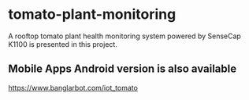# tomato-plant-monitoring
A rooftop tomato plant health monitoring system powered by SenseCap K1100 is presented in this project.
## Mobile Apps Android version is also available 
https://www.banglarbot.com/iot_tomato
